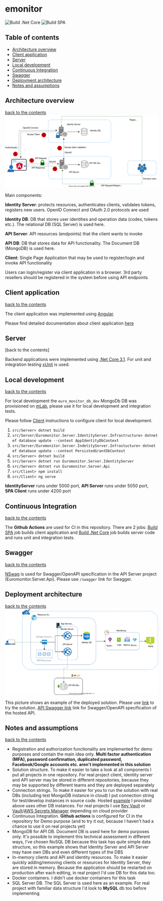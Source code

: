 # emonitor

![Build .Net Core](https://github.com/Eugenio161288/emonitor/workflows/Build%20.Net%20Core/badge.svg)
![Build SPA](https://github.com/Eugenio161288/emonitor/workflows/Build%20SPA/badge.svg?branch=master)

## Table of contents
 - [Architecture overview](#architecture-overview)
 - [Client application](#client-application)
 - [Server](#server)
 - [Local development](#local-development)
 - [Continuous Integration](#continuous-integration)
 - [Swagger](#swagger)
 - [Deployment architecture](#deployment-architecture)
 - [Notes and assumptions](#notes-and-assumptions)

## Architecture overview
[back to the contents](#table-of-contents)
![Architecture Overview](./docs/books-online-architecture.svg)

Main components:

**Identity Server**: protects resources, authenticates clients, validates tokens, registers new users. OpenID Connect and OAuth 2.0 protocols are used

**Identity DB**: DB that stores user identities and operation data (codes, tokens etc.). The relational DB (SQL Server) is used here.

**API Server**: API resources (endpoints) that the client wants to invoke

**API DB**: DB that stores data for API functionality. The Document DB (MongoDB) is used here.

**Client**: Single Page Application that may be used to register/login and invoke API functionality

Users can login/register via client application in a browser. 3rd party resellers should be registered in the system before using API endpoints

## Client application
[back to the contents](#table-of-contents)

The client application was implemented using [Angular](https://angular.io/). 

Please find detailed documentation about client application [here](./src/Client/Readme.md)

## Server
[back to the contents]

Backend applications were implemented using [.Net Core 3.1](https://dotnet.microsoft.com/download/dotnet-core/3.1). For unit and integration testing [xUnit](https://github.com/xunit/xunit) is used.

## Local development
[back to the contents](#table-of-contents)

For local development the `euro_monitor_db_dev` MongoDb DB was provisioned on [mLab](https://mlab.com/), please use it for local development and integration tests.

Please follow [Client](#client-application) instructions to configure client for local development.

1. ```src/Server> dotnet build```
2. ```src/Server/Euromonitor.Server.IdentityServer.Infrastructure> dotnet ef database update --context AppIdentityDbContext```
3. ```src/Server/Euromonitor.Server.IndetityServer.Infrastucture> dotnet ef database update --context PersistedGrantDbContext```
4. ```src/Server> dotnet build```
5. ```src/Server> dotnet run Euromonitor.Server.IdentityServer```
6. ```src/Server> dotnet run Euromonitor.Server.Api```
7. ```src/Client> npm install```
8. ```src/Client> ng serve```

**IdentityServer** runs under 5000 port, **API Server** runs under 5050 port, **SPA Client** runs under 4200 port

## Continuous Integration
[back to the contents](#table-of-contents)

The **Github Actions** are used for CI in this repository. There are 2 jobs: [Build SPA](https://github.com/Eugenio161288/emonitor/actions?query=workflow%3A%22Build+SPA%22) job builds client application and [Build .Net Core](https://github.com/Eugenio161288/emonitor/actions?query=workflow%3A%22Build+.Net+Core%22) job builds server code and runs unit and integration tests.

## Swagger
[back to the contents](#table-of-contents)

[NSwag](https://github.com/RicoSuter/NSwag) is used for Swagger/OpenAPI specification in the API Server project (Euromonitor.Server.Api). Please use ```/swagger``` link for Swagger.

## Deployment architecture
[back to the contents](#table-of-contents)
![Deployment Architecture](./docs/deployment-architecture.svg)

This picture shows an example of the deployed solution. Please use [link](https://erspaproxy.azurewebsites.net) to try the solution. 
[API Swagger link](https://erbooksonlineapi.azurewebsites.net/swagger) link for Swagger/OpenAPI specification of the hosted API.

## Notes and assumptions
[back to the contents](#table-of-contents)

- Registration and authorization functionality are implemented for demo purposes and contain the main idea only. **Multi factor authentication (MFA), password confirmation, duplicated password, Facebook/Google accounts etc. aren't implemented in this solution**
- Solution structure. To make it easier to take a look at all components I put all projects in one repository. For real project client, identity server and API server may be stored in different repositories, because they may be supported by different teams and they are deployed separately
- Connection strings. To make it easier for you to run the solution with real DBs (including test MongoDB instance in cloud) I put connection string for test/develop instances in source code. Hosted [example](https://erspaproxy.azurewebsites.net/) I provided above uses other DB instances. For real projects I use [Key Vault](https://azure.microsoft.com/en-us/services/key-vault/) or [Vault](https://aws.amazon.com/quickstart/architecture/vault/)/[AWS Secrets Manager](https://aws.amazon.com/secrets-manager/) depending on cloud provider
- Continuous Integration. **Github actions** is configured for CI in the repository for Demo purpose (and to try it out, because I haven't had a chance to use it on real projects yet)
- MongoDB for API DB. Document DB is used here for demo purposes only. It's possible to implement this technical assessment in different ways, I've chosen NoSQL DB because this task has quite simple data structure, so this example shows that Identity Server and API Server may have own DBs and even different types of the DBS
- In-memory clients and API and identity resources. To make it easier quickly adding/removing clients or resources for Identity Server, they are stored in memory. Because the application should be restarted on production after each editing, in real project I'd use DB for this data too.
- Docker containers. I didn't use docker containers for this task
- SQL Server DB. The SQL Server is used here as an example. For real project with familiar data structure I'd look to **MySQL** db too before implementing

